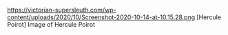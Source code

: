 https://victorian-supersleuth.com/wp-content/uploads/2020/10/Screenshot-2020-10-14-at-10.15.28.png
[Hercule Poirot] Image of Hercule Poirot
